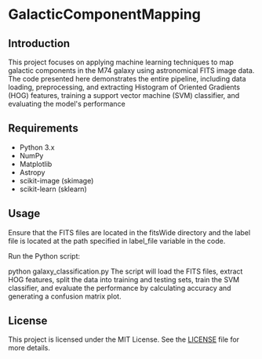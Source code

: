 # GalacticComponentMapping

## Introduction

This project focuses on applying machine learning techniques to map galactic components in the M74 galaxy using astronomical FITS image data. The code presented here demonstrates the entire pipeline, including data loading, preprocessing, and extracting Histogram of Oriented Gradients (HOG) features, training a support vector machine (SVM) classifier, and evaluating the model's performance

## Requirements

- Python 3.x
- NumPy
- Matplotlib
- Astropy
- scikit-image (skimage)
- scikit-learn (sklearn)
  
## Usage
Ensure that the FITS files are located in the fitsWide directory and the label file is located at the path specified in label_file variable in the code.

Run the Python script:


python galaxy_classification.py
The script will load the FITS files, extract HOG features, split the data into training and testing sets, train the SVM classifier, and evaluate the performance by calculating accuracy and generating a confusion matrix plot.

## License

This project is licensed under the MIT License. See the [LICENSE](LICENSE) file for more details.
